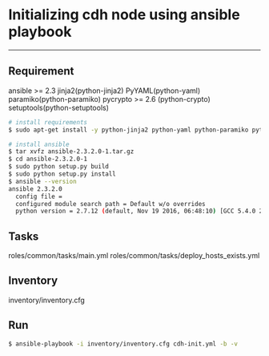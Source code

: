 # Initializing cdh node using ansible playbook
---

## Requirement
ansible >= 2.3
jinja2(python-jinja2)
PyYAML(python-yaml)
paramiko(python-paramiko)
pycrypto >= 2.6 (python-crypto)
setuptools(python-setuptools)  

```bash
# install requirements
$ sudo apt-get install -y python-jinja2 python-yaml python-paramiko python-crypto python-setuptools
```  

```bash
# install ansible
$ tar xvfz ansible-2.3.2.0-1.tar.gz
$ cd ansible-2.3.2.0-1
$ sudo python setup.py build
$ sudo python setup.py install
$ ansible --version
ansible 2.3.2.0
  config file = 
  configured module search path = Default w/o overrides
  python version = 2.7.12 (default, Nov 19 2016, 06:48:10) [GCC 5.4.0 20160609]
```  

## Tasks
roles/common/tasks/main.yml
roles/common/tasks/deploy_hosts_exists.yml

## Inventory
inventory/inventory.cfg

## Run 
```bash
$ ansible-playbook -i inventory/inventory.cfg cdh-init.yml -b -v
```  
